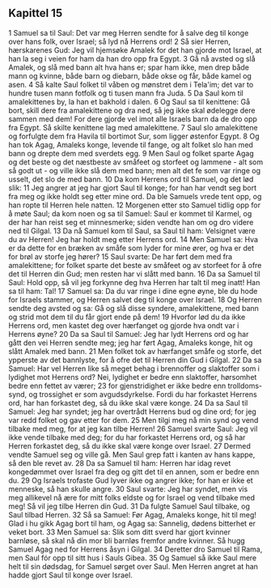 ## Kapittel 15

1 Samuel sa til Saul: Det var meg Herren sendte for å salve deg til konge over hans folk, over Israel; så lyd nå Herrens ord!
2 Så sier Herren, hærskarenes Gud: Jeg vil hjemsøke Amalek for det han gjorde mot Israel, at han la seg i veien for ham da han dro opp fra Egypt.
3 Gå nå avsted og slå Amalek, og slå med bann alt hva hans er; spar ham ikke, men drep både mann og kvinne, både barn og diebarn, både okse og får, både kamel og asen.
4 Så kalte Saul folket til våben og mønstret dem i Tela'im; det var to hundre tusen mann fotfolk og ti tusen mann fra Juda.
5 Da Saul kom til amalekittenes by, la han et bakhold i dalen.
6 Og Saul sa til kenittene: Gå bort, skill dere fra amalekittene og dra ned, så jeg ikke skal ødelegge dere sammen med dem! For dere gjorde vel imot alle Israels barn da de dro opp fra Egypt. Så skilte kenittene lag med amalekittene.
7 Saul slo amalekittene og forfulgte dem fra Havila til bortimot Sur, som ligger østenfor Egypt.
8 Og han tok Agag, Amaleks konge, levende til fange, og alt folket slo han med bann og drepte dem med sverdets egg.
9 Men Saul og folket sparte Agag og det beste og det næstbeste av småfeet og storfeet og lammene - alt som så godt ut - og ville ikke slå dem med bann; men alt det fe som var ringe og usselt, det slo de med bann.
10 Da kom Herrens ord til Samuel, og det lød slik:
11 Jeg angrer at jeg har gjort Saul til konge; for han har vendt seg bort fra meg og ikke holdt seg etter mine ord. Da ble Samuels vrede tent opp, og han ropte til Herren hele natten.
12 Morgenen etter sto Samuel tidlig opp for å møte Saul; da kom noen og sa til Samuel: Saul er kommet til Karmel, og der har han reist seg et minnesmerke; siden vendte han om og dro videre ned til Gilgal.
13 Da nå Samuel kom til Saul, sa Saul til ham: Velsignet være du av Herren! Jeg har holdt meg etter Herrens ord.
14 Men Samuel sa: Hva er da dette for en bræken av småfe som lyder for mine ører, og hva er det for brøl av storfe jeg hører?
15 Saul svarte: De har ført dem med fra amalekittene; for folket sparte det beste av småfeet og av storfeet for å ofre det til Herren din Gud; men resten har vi slått med bann.
16 Da sa Samuel til Saul: Hold opp, så vil jeg forkynne deg hva Herren har talt til meg inatt! Han sa til ham: Tal!
17 Samuel sa: Da du var ringe i dine egne øyne, ble du hode for Israels stammer, og Herren salvet deg til konge over Israel.
18 Og Herren sendte deg avsted og sa: Gå og slå disse syndere, amalekittene, med bann og strid mot dem til du får gjort ende på dem!
19 Hvorfor lød du da ikke Herrens ord, men kastet deg over hærfanget og gjorde hva ondt var i Herrens øyne?
20 Da sa Saul til Samuel: Jeg har lydt Herrens ord og har gått den vei Herren sendte meg; jeg har ført Agag, Amaleks konge, hit og slått Amalek med bann.
21 Men folket tok av hærfanget småfe og storfe, det ypperste av det bannlyste, for å ofre det til Herren din Gud i Gilgal.
22 Da sa Samuel: Har vel Herren like så meget behag i brennoffer og slaktoffer som i lydighet mot Herrens ord? Nei, lydighet er bedre enn slaktoffer, hørsomhet bedre enn fettet av værer;
23 for gjenstridighet er ikke bedre enn trolldoms-synd, og trossighet er som avgudsdyrkelse. Fordi du har forkastet Herrens ord, har han forkastet deg, så du ikke skal være konge.
24 Da sa Saul til Samuel: Jeg har syndet; jeg har overtrådt Herrens bud og dine ord; for jeg var redd folket og gav etter for dem.
25 Men tilgi meg nå min synd og vend tilbake med meg, for at jeg kan tilbe Herren!
26 Samuel svarte Saul: Jeg vil ikke vende tilbake med deg; for du har forkastet Herrens ord, og så har Herren forkastet deg, så du ikke skal være konge over Israel.
27 Dermed vendte Samuel seg og ville gå. Men Saul grep fatt i kanten av hans kappe, så den ble revet av.
28 Da sa Samuel til ham: Herren har idag revet kongedømmet over Israel fra deg og gitt det til en annen, som er bedre enn du.
29 Og Israels trofaste Gud lyver ikke og angrer ikke; for han er ikke et menneske, så han skulle angre.
30 Saul svarte: Jeg har syndet, men vis meg allikevel nå ære for mitt folks eldste og for Israel og vend tilbake med meg! Så vil jeg tilbe Herren din Gud.
31 Da fulgte Samuel Saul tilbake, og Saul tilbad Herren.
32 Så sa Samuel: Før Agag, Amaleks konge, hit til meg! Glad i hu gikk Agag bort til ham, og Agag sa: Sannelig, dødens bitterhet er veket bort.
33 Men Samuel sa: Slik som ditt sverd har gjort kvinner barnløse, så skal nå din mor bli barnløs fremfor andre kvinner. Så hugg Samuel Agag ned for Herrens åsyn i Gilgal.
34 Deretter dro Samuel til Rama, men Saul fór opp til sitt hus i Sauls Gibea.
35 Og Samuel så ikke Saul mere helt til sin dødsdag, for Samuel sørget over Saul. Men Herren angret at han hadde gjort Saul til konge over Israel.
